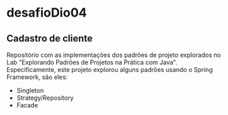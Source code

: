 # desafioDio04

##

## Cadastro de cliente

Repositório com as implementações dos padrões de projeto explorados no Lab "Explorando Padrões de Projetos na Prática com Java". Especificamente, este projeto explorou alguns padrões usando o Spring Framework, são eles:<br/>

- Singleton<br/>
- Strategy/Repository<br/>
- Facade<br/>
